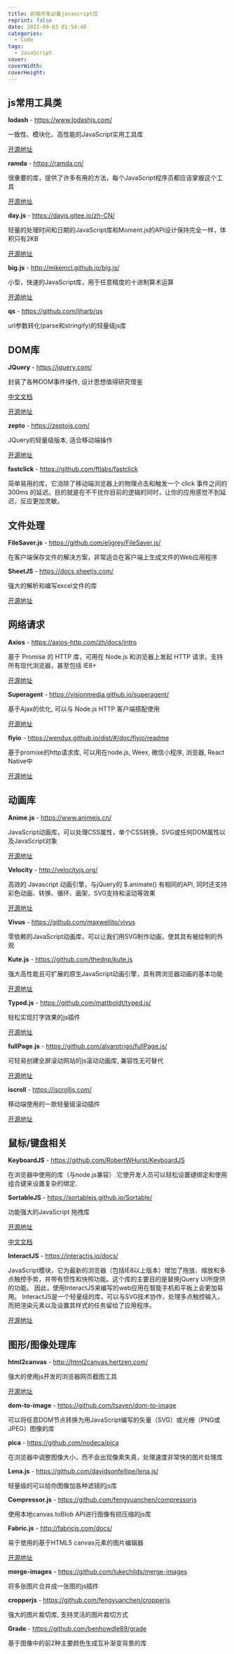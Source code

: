 ```yaml
---
title: 前端开发必备javascript包
reprint: false
date: 2021-09-03 01:54:48
categories:
  - Code
tags:
  - JavaScript
cover:
coverWidth:
coverHeight:
---
```


## js常用工具类

**lodash** - <https://www.lodashjs.com/>

一致性、模块化、高性能的JavaScript实用工具库

[开源地址](https://github.com/lodash/lodash)

**ramda** - <https://ramda.cn/>

很重要的库，提供了许多有用的方法，每个JavaScript程序员都应该掌握这个工具

[开源地址](https://github.com/lodash/lodash)

**day.js** - <https://dayjs.gitee.io/zh-CN/>

轻量的处理时间和日期的JavaScript库和Moment.js的API设计保持完全一样，体积只有2KB

[开源地址](https://github.com/iamkun/dayjs)

**big.js** - <http://mikemcl.github.io/big.js/>

小型，快速的JavaScript库，用于任意精度的十进制算术运算

[开源地址](https://github.com/MikeMcl/big.js/)

**qs** - <https://github.com/ljharb/qs>

url参数转化(parse和stringify)的轻量级js库

## DOM库

**JQuery** - <https://jquery.com/>

封装了各种DOM事件操作, 设计思想值得研究借鉴

[中文文档](https://www.jquery123.com/)

[开源地址](https://github.com/jquery/jquery)

**zepto** - <https://zeptojs.com/>

JQuery的轻量级版本, 适合移动端操作

[开源地址](https://github.com/madrobby/zepto)

**fastclick** - <https://github.com/ftlabs/fastclick>

简单易用的库，它消除了移动端浏览器上的物理点击和触发一个 click 事件之间的 300ms 的延迟。目的就是在不干扰你目前的逻辑的同时，让你的应用感觉不到延迟，反应更加灵敏。

## 文件处理

**FileSaver.js** - <https://github.com/eligrey/FileSaver.js/>

在客户端保存文件的解决方案，非常适合在客户端上生成文件的Web应用程序

**SheetJS** - <https://docs.sheetjs.com/>

强大的解析和编写excel文件的库

[开源地址](https://github.com/SheetJS/sheetjs)

## 网络请求

**Axios** - <https://axios-http.com/zh/docs/intro>

基于 Promise 的 HTTP 库，可用在 Node.js 和浏览器上发起 HTTP 请求，支持所有现代浏览器，甚至包括 IE8+

[开源地址](https://github.com/axios/axios)

**Superagent** - <https://visionmedia.github.io/superagent/>

基于Ajax的优化, 可以与 Node.js HTTP 客户端搭配使用

[开源地址](https://github.com/visionmedia/superagent)

**flyio** - <https://wendux.github.io/dist/#/doc/flyio/readme>

基于promise的http请求库, 可以用在node.js, Weex, 微信小程序, 浏览器, React Native中

[开源地址](https://github.com/wendux/fly)

## 动画库

**Anime.js** - <https://www.animejs.cn/>

JavaScript动画库，可以处理CSS属性，单个CSS转换，SVG或任何DOM属性以及JavaScript对象

[开源地址](https://github.com/juliangarnier/anime)

**Velocity** - <http://velocityjs.org/>

高效的 Javascript 动画引擎，与jQuery的 $.animate() 有相同的API, 同时还支持彩色动画、转换、循环、画架、SVG支持和滚动等效果

[开源地址](https://github.com/julianshapiro/velocity)

**Vivus** - <https://github.com/maxwellito/vivus>

零依赖的JavaScript动画库，可以让我们用SVG制作动画，使其具有被绘制的外观

**Kute.js** - <https://github.com/thednp/kute.js>

强大高性能且可扩展的原生JavaScript动画引擎，具有跨浏览器动画的基本功能

[开源地址](https://github.com/thednp/kute.js)

**Typed.js** - <https://github.com/mattboldt/typed.js/>

轻松实现打字效果的js插件

[开源地址](https://github.com/mattboldt/typed.js/)

**fullPage.js** - <https://github.com/alvarotrigo/fullPage.js/>

可轻易创建全屏滚动网站的js滚动动画库, 兼容性无可替代

[开源地址](https://github.com/alvarotrigo/fullPage.js/)

**iscroll** - <https://iscrolljs.com/>

移动端使用的一款轻量级滚动插件

[开源地址](https://github.com/cubiq/iscroll)

## 鼠标/键盘相关

**KeyboardJS** - <https://github.com/RobertWHurst/KeyboardJS>

在浏览器中使用的库（与node.js兼容）.它使开发人员可以轻松设置键绑定和使用组合键来设置复杂的绑定.

**SortableJS** - <https://sortablejs.github.io/Sortable/>

功能强大的JavaScript 拖拽库

[开源地址](https://github.com/SortableJS/Sortable)

[中文文档](http://www.sortablejs.com/)

**InteractJS** - <https://interactjs.io/docs/>

JavaScript模块，它为最新的浏览器（包括IE8以上版本）增加了拖放、缩放和多点触控手势，并带有惯性和快照功能。这个库的主要目的是替换jQuery UI所提供的功能。 因此，使用InteractJS来编写的web应用在智能手机和平板上会更加易用。 InteractJS是一个轻量级的库，可以与SVG技术协作，处理多点触控输入，而把渲染元素以及设置其样式的任务留给了应用程序。

[开源地址](https://github.com/taye/interact.js)

## 图形/图像处理库

**html2canvas** - <http://html2canvas.hertzen.com/>

强大的使用js开发的浏览器网页截图工具

[开源地址](https://github.com/niklasvh/html2canvas)

**dom-to-image** - <https://github.com/tsayen/dom-to-image>

可以将任意DOM节点转换为用JavaScript编写的矢量（SVG）或光栅（PNG或JPEG）图像的库

**pica** - <https://github.com/nodeca/pica>

在浏览器中调整图像大小，而不会出现像素失真，处理速度非常快的图片处理库

**Lena.js** - <https://github.com/davidsonfellipe/lena.js/>

轻量级的可以给你图像加各种滤镜的js库

**Compressor.js** - <https://github.com/fengyuanchen/compressorjs>

使用本地canvas.toBlob API进行图像有损压缩的js库

**Fabric.js** - <http://fabricjs.com/docs/>

易于使用的基于HTML5 canvas元素的图片编辑器

[开源地址](https://github.com/fabricjs/fabric.js)

**merge-images** - <https://github.com/lukechilds/merge-images>

将多张图片合并成一张图的js插件

**cropperjs** - <https://github.com/fengyuanchen/cropperjs>

强大的图片裁切库, 支持灵活的图片裁切方式

**Grade** - <https://github.com/benhowdle89/grade>

基于图像中的前2种主要颜色生成互补渐变背景的库